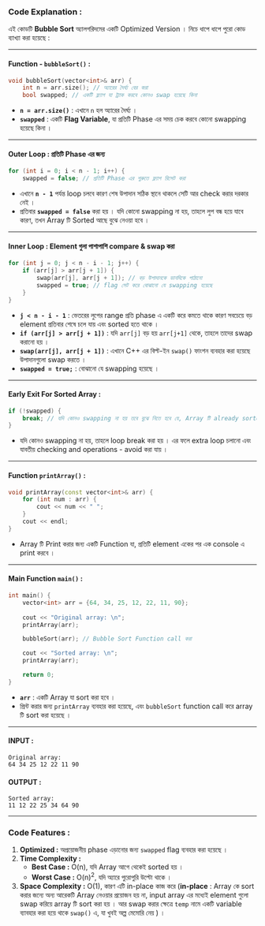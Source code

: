 ### Code Explanation :

এই কোডটি **Bubble Sort** অ্যালগরিদমের একটি Optimized Version । নিচে ধাপে ধাপে পুরো কোড ব্যাখ্যা করা হয়েছে :

---

#### **Function - `bubbleSort()` :**
```cpp
void bubbleSort(vector<int>& arr) {
    int n = arr.size(); // অ্যারের দৈর্ঘ্য বের করা
    bool swapped; // একটি ফ্ল্যাগ যা ট্র্যাক করবে কোনও swap হয়েছে কিনা
```
- **`n = arr.size()`** : এখানে `n` হল অ্যারের দৈর্ঘ্য ।
- **`swapped`** : একটি **Flag Variable**, যা প্রতিটি Phase এর সময় চেক করবে কোনো swapping হয়েছে কিনা ।

---

#### **Outer Loop : প্রতিটি Phase এর জন্য**
```cpp
for (int i = 0; i < n - 1; i++) {
    swapped = false; // প্রতিটি Phase এর শুরুতে ফ্ল্যাগ রিসেট করা
```
- এখানে **`n - 1`** পর্যন্ত loop চলবে কারণ শেষ উপাদান সঠিক স্থানে থাকলে সেটি আর check করার দরকার নেই ।
- প্রতিবার **`swapped = false`** করা হয় । যদি কোনো swapping না হয়, তাহলে লুপ বন্ধ হয়ে যাবে কারণ, তখন Array টি Sorted আছে বুঝে নেওয়া হবে ।

---

#### **Inner Loop : Element গুলা পাশাপাশি compare & swap করা**
```cpp
for (int j = 0; j < n - i - 1; j++) {
    if (arr[j] > arr[j + 1]) {
        swap(arr[j], arr[j + 1]); // বড় উপাদানকে ডানদিকে পাঠানো
        swapped = true; // flag সেট করে বোঝানো যে swapping হয়েছে
    }
}
```
- **`j < n - i - 1`** : ভেতরের লুপের range প্রতি phase এ একটি করে কমতে থাকে কারণ সবচেয়ে বড় element প্রতিবার শেষে চলে যায় এবং sorted হতে থাকে ।
- **`if (arr[j] > arr[j + 1])`** : যদি `arr[j]` বড় হয় `arr[j+1]` থেকে, তাহলে তাদের swap করানো হয় ।
- **`swap(arr[j], arr[j + 1])`** : এখানে C++ এর বিল্ট-ইন `swap()` ফাংশন ব্যবহার করা হয়েছে উপাদানগুলো swap করতে ।
- **`swapped = true;`** : বোঝানো যে swapping হয়েছে ।

---

#### **Early Exit For Sorted Array :**
```cpp
if (!swapped) {
    break; // যদি কোনও swapping না হয় তবে বুঝে নিতে হবে যে, Array টি already sorted
}
```
- যদি কোনও swapping না হয়, তাহলে loop break করা হয় । এর ফলে extra loop চলানো এবং যাবতীয় checking and operations - avoid করা যায় ।

---

#### **Function `printArray()` :**
```cpp
void printArray(const vector<int>& arr) {
    for (int num : arr) {
        cout << num << " ";
    }
    cout << endl;
}
```
- Array টি Print করার জন্য একটি Function যা, প্রতিটি element একের পর এক console এ print করবে ।

---

#### **Main Function `main()` :**
```cpp
int main() {
    vector<int> arr = {64, 34, 25, 12, 22, 11, 90};
    
    cout << "Original array: \n";
    printArray(arr);

    bubbleSort(arr); // Bubble Sort Function call করা

    cout << "Sorted array: \n";
    printArray(arr);

    return 0;
}
```
- **`arr`** : একটি Array যা sort করা হবে ।
- প্রিন্ট করার জন্য `printArray` ব্যবহার করা হয়েছে, এবং `bubbleSort` function call করে array টি sort করা হয়েছে ।

---

#### INPUT :
```
Original array: 
64 34 25 12 22 11 90
```

#### OUTPUT :
```
Sorted array: 
11 12 22 25 34 64 90
```

---

### Code Features :

1. **Optimized :** অপ্রয়োজনীয় phase এড়ানোর জন্য `swapped` flag ব্যবহার করা হয়েছে ।
2. **Time Complexity :**
   - **Best Case :** O(n), যদি Array আগে থেকেই sorted হয় ।
   - **Worst Case :**  O(n)<sup>2</sup>, যদি অ্যারে পুরোপুরি উল্টো থাকে ।
3. **Space Complexity :** O(1), কারণ এটি in-place কাজ করে (**in-place** : Array কে sort করার জন্যে অন্য আরেকটি Array নেওয়ার প্রয়োজন হয় না, input array এর মধ্যেই element গুলো swap করিয়ে array টি sort করা হয় । আর swap করার ক্ষেত্রে `temp` নামে একটি variable ব্যাবহার করা হয়ে থাকে `swap()` এ, যা খুবই অল্প মেমোরি নেয় ) ।
